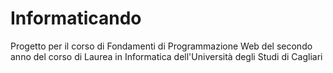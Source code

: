 # Informaticando
Progetto per il corso di Fondamenti di Programmazione Web del secondo anno del corso di Laurea in Informatica dell'Università degli Studi di Cagliari
